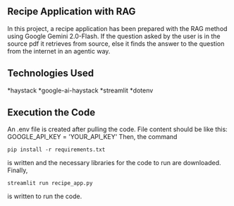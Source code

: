 ## Recipe Application with RAG ##
In this project, a recipe application has been prepared with the RAG method using Google Gemini 2.0-Flash. 
If the question asked by the user is in the source pdf it retrieves from source, else it finds the answer to the question from the internet in an agentic way.

## Technologies Used ##
*haystack
*google-ai-haystack
*streamlit
*dotenv

## Execution the Code ##
An .env file is created after pulling the code. File content should be like this:
GOOGLE_API_KEY = 'YOUR_API_KEY'
Then, the command
```
pip install -r requirements.txt
```
is written and the necessary libraries for the code to run are downloaded. Finally,
```
streamlit run recipe_app.py
```
is written to run the code.
